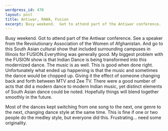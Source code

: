 ```yaml
--- 
wordpress_id: 470
layout: post
title: Antiwar, RAWA, Fusion
excerpt: Busy weekend.  Got to attend part of the Antiwar conference.  See a speaker from the Revolutionary Association of the Women of Afghanistan.  And go to this South Asian cultural show that included surrounding campuses in Illinois for FUSION.
---
```

Busy weekend.  Got to attend part of the Antiwar conference.  See a speaker from the Revolutionary Association of the Women of Afghanistan.  And go to this South Asian cultural show that included surrounding campuses in Illinois for FUSION.<!--more-->Everything was generally good.  My biggest problem with the FUSION show is that Indian Dance is being transformed into this modernized dance.  The music is as well.  This is good when done right.  Unfortunately what ended up happening is that the music and sometimes the dance would be chopped up.  Giving it the effect of someone changing back and forth between MTV and Zee TV.  There were a good number of acts that did a modern dance to modern Indian music, yet distinct elements of South Asian dance could be noted.  Hopefully things will blend together smoothly in the future.

Most of the dances kept switching from one song to the next, one genre to the next, changing dance style at the same time.  This is fine if one or two people do the medley style, but everyone did this.  Frustrating... need some originality.

